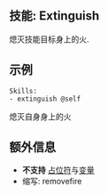 技能: Extinguish
--------------------------

熄灭技能目标身上的火.

示例
--------

    Skills:
    - extinguish @self

熄灭自身身上的火

额外信息
-------

- **不支持** [占位符](/技能/占位符)与[变量](/技能/变量)
- 缩写: removefire
